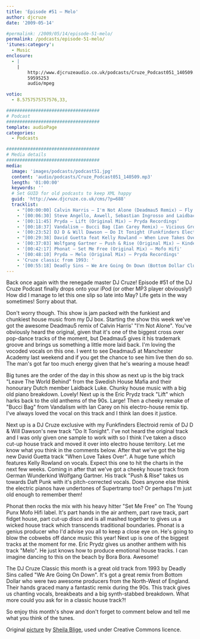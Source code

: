 ```yaml
---
title: 'Episode #51 – Melo'
author: djcruze
date: '2009-05-14'

#permalink: /2009/05/14/episode-51-melo/
permalink: /podcasts/episode-51-melo/
'itunes:category':
  - Music
enclosure:
  - |
    |
        http://www.djcruzeaudio.co.uk/podcasts/Cruze_Podcast051_140509.mp3
        59595253
        audio/mpeg

votio:
  - 8.5757575757576,33,

###################################
# Podcast
###################################
template: audioPage
categories:
  - Podcasts

###################################
# Media details
###################################
media:
  image: 'images/podcasts/podcast51.jpg'
  content: 'audio/podcasts/Cruze_Podcast051_140509.mp3'
  length: '01:00:00'
  keywords: ''
  # Set GUID for old podcasts to keep XML happy
  guid: 'http://www.djcruze.co.uk/cms/?p=688'
  tracklist:
    - "[00:00:00] Calvin Harris – I'm Not Alone (Deadmau5 Remix) – Fly Eye Records"
    - '[00:06:30] Steve Angello, Axwell, Sebastian Ingrosso and Laidback Luke – Leave The World Behind (Original Mix) – Axtone Records'
    - '[00:11:45] Pryda – Lift (Original Mix) – Pryda Recordings'
    - '[00:18:37] Vandalism – Bucci Bag (Ian Carey Remix) – Vicious Grooves'
    - '[00:23:52] DJ D & Will Dawson – Do It Tonight (Funkfinders Electroid Remix) – Metrogroove Records'
    - "[00:29:38] David Guetta feat Kelly Rowland – When Love Takes Over (Electro Extended Mix) – F*** Me I'm Famous"
    - '[00:37:03] Wolfgang Gartner – Push & Rise (Original Mix) – Kindergarten'
    - '[00:42:17] Phonat – Set Me Free (Original Mix) – Mofo Hifi'
    - '[00:48:10] Pryda – Melo (Original Mix) – Pryda Recordings'
    - 'Cruze classic from 1993: '
    - '[00:55:18] Deadly Sins – We Are Going On Down (Bottom Dollar Club Mix) – Ffrreedom'
---
```


Back once again with the renegade master DJ Cruze! Episode #51 of the DJ Cruze Podcast finally drops onto your iPod (or other MP3 player obviously!) How did I manage to let this one slip so late into May? Life gets in the way sometimes! Sorry about that.

Don't worry though. This show is jam packed with the funkiest and chunkiest house music from my DJ box. Starting the show this week we've got the awesome Deadmau5 remix of Calvin Harris' "I'm Not Alone". You've obviously heard the original, given that it's one of the biggest cross over pop-dance tracks of the moment, but Deadmau5 gives it his trademark groove and brings us something a little more laid back. I'm loving the vocoded vocals on this one. I went to see Deadmau5 at Manchester Academy last weekend and if you get the chance to see him live then do so. The man's got far too much energy given that he's wearing a mouse head!

Big tunes are the order of the day in this show as next up is the big track "Leave The World Behind" from the Swedish House Mafia and their honourary Dutch member Laidback Luke. Chunky house music with a big old piano breakdown. Lovely! Next up is the Eric Prydz track "Lift" which harks back to the old anthems of the 90s. Large! Then a cheeky remake of "Bucci Bag" from Vandalism with Ian Carey on his electro-house remix tip. I've always loved the vocal on this track and I think Ian does it justice.

Next up is a DJ Cruze exclusive with my Funkfinders Electroid remix of DJ D & Will Dawson's new track "Do It Tonight". I've not heard the original track and I was only given one sample to work with so I think I've taken a disco cut-up house track and moved it over into electro house territory. Let me know what you think in the comments below. After that we've got the big new David Guetta track "When Love Takes Over". A huge tune which features Kelly Rowland on vocals. Expect this one to hit the charts in the next few weeks. Coming in after that we've got a cheeky house track from German Wunderkind Wolfgang Gartner. His track "Push & Rise" takes us towards Daft Punk with it's pitch-corrected vocals. Does anyone else think the electric pianos have undertones of Supertramp too? Or perhaps I'm just old enough to remember them!

Phonat then rocks the mix with his heavy hitter "Set Me Free" on The Young Punx Mofo Hifi label. It's part hands in the air anthem, part rave track, part fidget house, part cut-up disco and is all mashed together to gives us a wicked house track which transcends traditional boundaries. Phonat is a genius producer who I'd advise you all to keep a close eye on. He's going to blow the cobwebs off dance music this year! Next up is one of the biggest tracks at the moment for me. Eric Prydz gives us another anthem with his track "Melo". He just knows how to produce emotional house tracks. I can imagine dancing to this on the beach by Bora Bora. Awesome!

The DJ Cruze Classic this month is a great old track from 1993 by Deadly Sins called "We Are Going On Down". It's got a great remix from Bottom Dollar who were two awesome producers from the North-West of England. Their hands graced many a fantastic remix during the 90s. This track gives us chanting vocals, breakbeats and a big synth-stabbed breakdown. What more could you ask for in a classic house track?!

So enjoy this month's show and don't forget to comment below and tell me what you think of the tunes.

Original [picture][4] by [Sheila Blige][5], used under Creative Commons licence.

[1]: http://www.djcruze.co.uk/cms/wp-content/uploads/2009/05/podcast51.jpg
[2]: http://www.djcruze.co.uk/cms/wp-content/DownloadButton.gif
[3]: http://www.djcruzeaudio.co.uk/podcasts/Cruze_Podcast051_140509.mp3
[4]: http://www.flickr.com/photos/sheila_blige/3055725835/
[5]: http://www.flickr.com/photos/sheila_blige/
